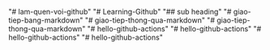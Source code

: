 "# lam-quen-voi-github" 
"# Learning-Github" 
"## sub heading" 
"# giao-tiep-bang-markdown" 
"# giao-tiep-thong-qua-markdown" 
"# giao-tiep-thong-qua-markdown" 
"# hello-github-actions" 
"# hello-github-actions" 
"# hello-github-actions" 
"# hello-github-actions" 
